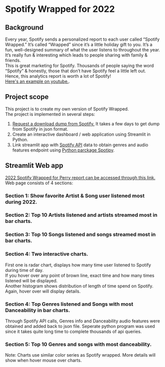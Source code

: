 # **Spotify Wrapped for 2022**
## Background
Every year, Spotify sends a personalized report to each user called “Spotify Wrapped.” It’s called “Wrapped” since it’s a little holiday gift to you. It’s a fun, well-designed summary of what the user listens to throughout the year. It’s really fun & interesting which leads to people sharing with family & friends.  
This is great marketing for Spotify. Thousands of people saying the word “Spotify” & honestly, those that don’t have Spotify feel a little left out. Hence, this analytics report is worth a lot of Spotify!  
[Here's an example on youtube.](https://youtu.be/KknMSXE3a-c?t=58).  
## Project scope
This project is to create my own version of Spotify Wrapped.  
The project is implemented in several steps:  
1. [Request a download dump from Spotify.](https://www.spotify.com/us/account/privacy/) It takes a few days to get dump from Spotify in json format.
2. Create an interactive dashboard / web application using Streamlit in Python.
3. Link streamlit app with [Spotify API](https://developer.spotify.com/documentation/web-api) data to obtain genres and audio features endpoint using [Python parckage Spotipy](https://spotipy.readthedocs.io/en/2.22.1/).  
## Streamlit Web app
[2022 Spotify Wrapped for Perry report can be accessed through this link.](https://spotify-wrapped.streamlit.app/)
Web page consists of 4 sections:
### Section 1: Show favorite Artist & Song user listened most during 2022.
### Section 2: Top 10 Artists listened and artists streamed most in bar charts.
### Section 3: Top 10 Songs listened and songs streamed most in bar charts.
### Section 4: Two interactive charts.  
First one is radar chart, displays how many time user listened to Spotify during time of day.  
If you hover over any point of brown line, exact time and how many times listened will be displayed.  
Another histogram shows distribution of length of time spend on Spotify. Again, hover over will display details.
### Section 4: Top Genres listened and Songs with most Danceability in bar charts.
Through Spotify API calls, Genres info and Danceability audio features were obtained and added back to json file. Seperate python program was used since it takes quite long time to complete thousands of api queries. 
### Section 5: Top 10 Genres and songs with most danceability.
Note: Charts use similar color series as Spotify wrapped. More details will show when hover mouse over charts.